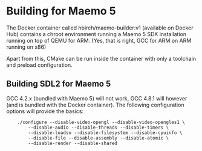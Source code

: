 # Building for Maemo 5
The Docker container called hbirch/maemo-builder:v1 (available on Docker Hub) contains a chroot environment running a Maemo 5 SDK installation running on top of QEMU for ARM. (Yes, that is right, GCC for ARM on ARM running on x86)

Apart from this, CMake can be run inside the container with only a toolchain and preload configuration.

## Building SDL2 for Maemo 5
GCC 4.2.x (bundled with Maemo 5) will not work, GCC 4.8.1 will however (and is bundled with the Docker container).
The following configuration options will provide the basics:

        ./configure --disable-video-opengl --disable-video-opengles1 \
            --disable-audio --disable-threads --disable-timers \
            --disable-loadso --disable-filesystem --disable-cpuinfo \
            --disable-file --disable-assembly --disable-atomic \
            --disable-render --disable-shared
